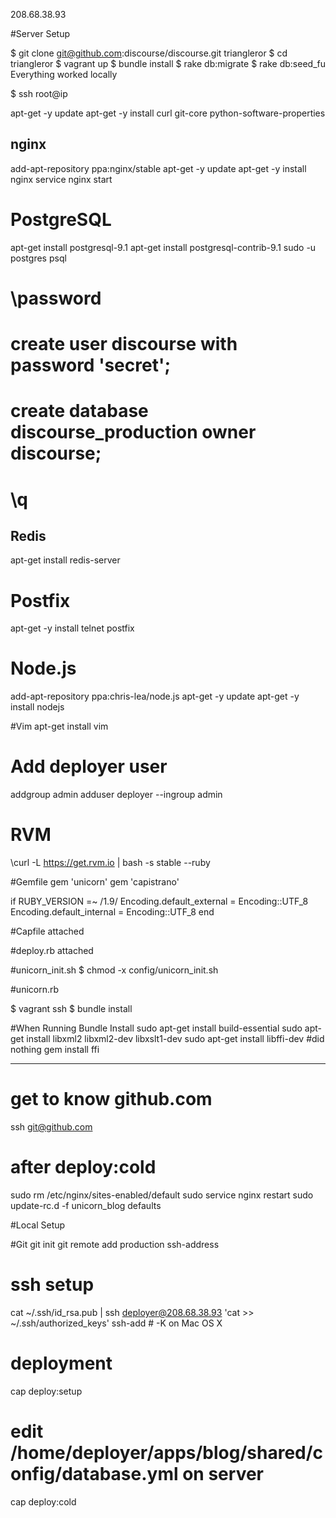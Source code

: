 208.68.38.93

#Server Setup

$ git clone git@github.com:discourse/discourse.git triangleror
$ cd triangleror
$ vagrant up
$ bundle install
$ rake db:migrate
$ rake db:seed_fu
Everything worked locally

$ ssh root@ip

apt-get -y update
apt-get -y install curl git-core python-software-properties



## nginx
add-apt-repository ppa:nginx/stable
apt-get -y update
apt-get -y install nginx
service nginx start

# PostgreSQL
apt-get install postgresql-9.1
apt-get install postgresql-contrib-9.1
sudo -u postgres psql
# \password
# create user discourse with password 'secret';
# create database discourse_production owner discourse;
# \q

## Redis
apt-get install redis-server

# Postfix
apt-get -y install telnet postfix

# Node.js
add-apt-repository ppa:chris-lea/node.js
apt-get -y update
apt-get -y install nodejs

#Vim
apt-get install vim

# Add deployer user
addgroup admin
adduser deployer --ingroup admin

# RVM
\curl -L https://get.rvm.io | bash -s stable --ruby


#Gemfile
gem 'unicorn'
gem 'capistrano'

if RUBY_VERSION =~ /1.9/
  Encoding.default_external = Encoding::UTF_8
  Encoding.default_internal = Encoding::UTF_8
end

#Capfile
attached

#deploy.rb
attached

#unicorn_init.sh
$ chmod -x config/unicorn_init.sh

#unicorn.rb

$ vagrant ssh
$ bundle install

#When Running Bundle Install
sudo apt-get install build-essential
sudo apt-get install libxml2 libxml2-dev libxslt1-dev
sudo apt-get install libffi-dev #did nothing
gem install ffi


------
# get to know github.com
ssh git@github.com

# after deploy:cold
sudo rm /etc/nginx/sites-enabled/default
sudo service nginx restart
sudo update-rc.d -f unicorn_blog defaults

#Local Setup

#Git
git init
git remote add production ssh-address

# ssh setup
cat ~/.ssh/id_rsa.pub | ssh deployer@208.68.38.93 'cat >> ~/.ssh/authorized_keys'
ssh-add # -K on Mac OS X

# deployment
cap deploy:setup
# edit /home/deployer/apps/blog/shared/config/database.yml on server
cap deploy:cold